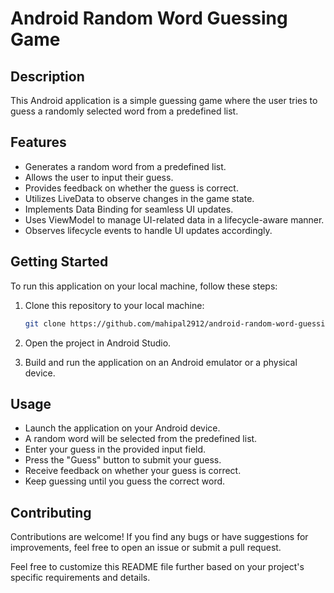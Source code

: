 # Android Random Word Guessing Game

## Description

This Android application is a simple guessing game where the user tries to guess a randomly selected word from a predefined list.

## Features

- Generates a random word from a predefined list.
- Allows the user to input their guess.
- Provides feedback on whether the guess is correct.
- Utilizes LiveData to observe changes in the game state.
- Implements Data Binding for seamless UI updates.
- Uses ViewModel to manage UI-related data in a lifecycle-aware manner.
- Observes lifecycle events to handle UI updates accordingly.

## Getting Started

To run this application on your local machine, follow these steps:

1. Clone this repository to your local machine:

    ```bash
    git clone https://github.com/mahipal2912/android-random-word-guessing-game.git
    ```

2. Open the project in Android Studio.

3. Build and run the application on an Android emulator or a physical device.

## Usage

- Launch the application on your Android device.
- A random word will be selected from the predefined list.
- Enter your guess in the provided input field.
- Press the "Guess" button to submit your guess.
- Receive feedback on whether your guess is correct.
- Keep guessing until you guess the correct word.

## Contributing

Contributions are welcome! If you find any bugs or have suggestions for improvements, feel free to open an issue or submit a pull request.

Feel free to customize this README file further based on your project's specific requirements and details.

